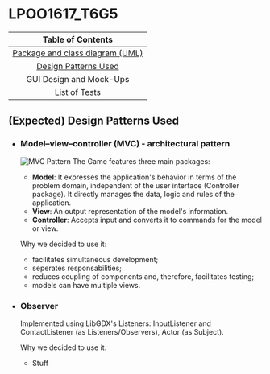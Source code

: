 # LPOO1617_T6G5

|Table of Contents|
|:---------------:|
|[Package and class diagram (UML)]()|
|[Design Patterns Used](#expected-design-patterns-used)|
|GUI Design and Mock-Ups |
|List of Tests |


## (Expected) Design Patterns Used

  * ### Model–view–controller (MVC) - architectural pattern
    ![MVC Pattern](https://cloud.githubusercontent.com/assets/13498941/25564480/f6cd9b1a-2dab-11e7-8815-7a04fd35cfd7.png)
    The Game features three main packages:
    * **Model**: It expresses the application's behavior in terms of the problem domain, independent of the user interface (Controller package). It directly manages the data, logic and rules of the application.
    * **View**: An output representation of the model's information.
    * **Controller**: Accepts input and converts it to commands for the model or view.
   
    Why we decided to use it:
    * facilitates simultaneous development;
    * seperates responsabilities;
    * reduces coupling of components and, therefore, facilitates testing;
    * models can have multiple views.

  * ### Observer
    Implemented using LibGDX's Listeners: InputListener and ContactListener (as Listeners/Observers), Actor (as Subject).
  
    Why we decided to use it:
    * Stuff 
